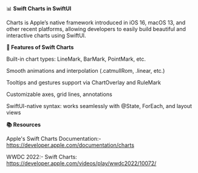 📊 **Swift Charts in SwiftUI**

Charts is Apple’s native framework introduced in iOS 16, macOS 13, and other recent platforms, allowing developers to easily build beautiful and interactive charts using SwiftUI.

**🚀 Features of Swift Charts**

Built-in chart types: LineMark, BarMark, PointMark, etc.

Smooth animations and interpolation (.catmullRom, .linear, etc.)

Tooltips and gestures support via ChartOverlay and RuleMark

Customizable axes, grid lines, annotations

SwiftUI-native syntax: works seamlessly with @State, ForEach, and layout views

**📚 Resources**

Apple's Swift Charts Documentation:-
  https://developer.apple.com/documentation/charts
  
WWDC 2022:-
  Swift Charts: https://developer.apple.com/videos/play/wwdc2022/10072/
